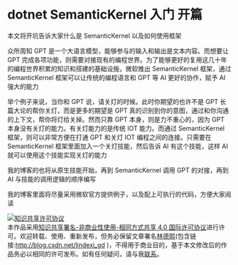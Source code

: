 
# dotnet SemanticKernel 入门 开篇

本文将开坑告诉大家什么是 SemanticKernel 以及如何使用框架

<!--more-->


<!-- 发布 -->
<!-- 博客 -->

众所周知 GPT 是一个大语言模型，能够参与的输入和输出是文本内容。而想要让 GPT 完成各项功能，则需要对接现有的编程世界。为了能够更好的复用这几十年的编程世界积累的知识和搭建的基础设施，微软推出 SemanticKernel 框架，通过 SemanticKernel 框架可以让传统的编程语言和 GPT 等 AI 更好的协作，赋予 AI 强大的能力

举个例子来说，当你和 GPT 说，请关灯的时候。此时你期望的也许不是 GPT 长篇大论的帮你关灯，而是更多的期望是 GPT 真的识别到你的意图，通过和你沟通的上下文，帮你将灯给关掉。然而只靠 GPT 本身，则是力不重心的，因为 GPT 本身没有关灯的能力。有关灯能力的是传统 IOT 能力。而通过 SemanticKernel 框架，则可以非常方便在打通 GPT 和关灯 IOT 编程之间的连接。只需要在 SemanticKernel 框架里面加入一个关灯技能，然后告诉 AI 有这个技能，这样 AI 就可以使用这个技能实现关灯的能力

我的博客的也将从原生技能开始，再到 SemanticKernel 调用 GPT 的对接，再到 AI 与技能的调用逻辑的顺序编写

我的博客里面将尽量采用微软官方提供例子，以及配上可执行的代码，方便大家阅读




<a rel="license" href="http://creativecommons.org/licenses/by-nc-sa/4.0/"><img alt="知识共享许可协议" style="border-width:0" src="https://licensebuttons.net/l/by-nc-sa/4.0/88x31.png" /></a><br />本作品采用<a rel="license" href="http://creativecommons.org/licenses/by-nc-sa/4.0/">知识共享署名-非商业性使用-相同方式共享 4.0 国际许可协议</a>进行许可。欢迎转载、使用、重新发布，但务必保留文章署名[林德熙](http://blog.csdn.net/lindexi_gd)(包含链接:http://blog.csdn.net/lindexi_gd )，不得用于商业目的，基于本文修改后的作品务必以相同的许可发布。如有任何疑问，请与我[联系](mailto:lindexi_gd@163.com)。